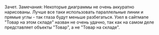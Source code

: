 Зачет. 
Замечания:
Некоторые диаграммы не очень аккуратно нарисованы. Лучше все таки использовать параллельные линии и прямые углы - так глаза будут меньше разбегаться.
Узел в сайтмапе "Товар на этом складе" назван не очень удачно, так как на самом деле представляет объекты "Товар", а не "Товар на складе".
